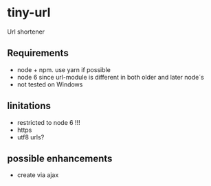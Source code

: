 # tiny-url
Url shortener

## Requirements
- node + npm. use yarn if possible
- node 6 since url-module is different in both older and later node´s
- not tested on Windows


## linitations
- restricted to node 6 !!!
- https
- utf8 urls?


## possible enhancements
- create via ajax
